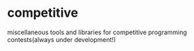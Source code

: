 # competitive
miscellaneous tools and libraries for competitive programming contests(always under development!)
